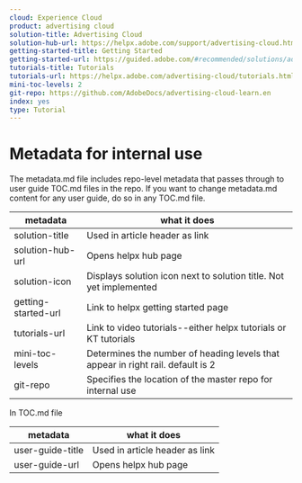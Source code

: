 ```yaml
---
cloud: Experience Cloud
product: advertising cloud
solution-title: Advertising Cloud
solution-hub-url: https://helpx.adobe.com/support/advertising-cloud.html
getting-started-title: Getting Started
getting-started-url: https://guided.adobe.com/#recommended/solutions/advertising-cloud
tutorials-title: Tutorials
tutorials-url: https://helpx.adobe.com/advertising-cloud/tutorials.html
mini-toc-levels: 2
git-repo: https://github.com/AdobeDocs/advertising-cloud-learn.en
index: yes
type: Tutorial
---
```


# Metadata for internal use

The metadata.md file includes repo-level metadata that passes through to user guide TOC.md files in the repo. If you want to change metadata.md content for any user guide, do so in any TOC.md file.

| metadata | what it does |
|--- |--- |
| solution-title | Used in article header as link |
| solution-hub-url | Opens helpx hub page |
| solution-icon | Displays solution icon next to solution title. Not yet implemented |
| getting-started-url | Link to helpx getting started page |
| tutorials-url | Link to video tutorials--either helpx tutorials or KT tutorials |
| mini-toc-levels | Determines the number of heading levels that appear in right rail. default is 2 |
| git-repo | Specifies the location of the master repo for internal use |

In TOC.md file

| metadata | what it does |
|--- |--- |
| user-guide-title | Used in article header as link |
| user-guide-url | Opens helpx hub page |
